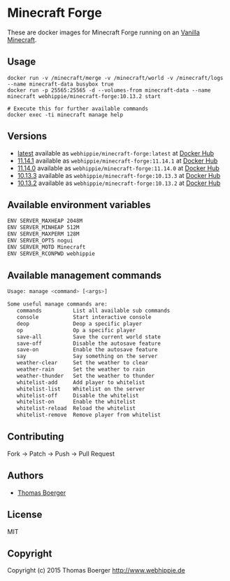 # Minecraft Forge

These are docker images for Minecraft Forge running on an
[Vanilla Minecraft](https://registry.hub.docker.com/u/webhippie/minecraft-vanilla/).


## Usage

```
docker run -v /minecraft/merge -v /minecraft/world -v /minecraft/logs --name minecraft-data busybox true
docker run -p 25565:25565 -d --volumes-from minecraft-data --name minecraft webhippie/minecraft-forge:10.13.2 start

# Execute this for further available commands
docker exec -ti minecraft manage help
```


## Versions

* [latest](https://github.com/dockhippie/minecraft-forge/tree/master)
  available as ```webhippie/minecraft-forge:latest``` at
  [Docker Hub](https://registry.hub.docker.com/u/webhippie/minecraft-forge/)
* [11.14.1](https://github.com/dockhippie/minecraft-forge/tree/11.14.1)
  available as ```webhippie/minecraft-forge:11.14.1``` at
  [Docker Hub](https://registry.hub.docker.com/u/webhippie/minecraft-forge/)
* [11.14.0](https://github.com/dockhippie/minecraft-forge/tree/11.14.0)
  available as ```webhippie/minecraft-forge:11.14.0``` at
  [Docker Hub](https://registry.hub.docker.com/u/webhippie/minecraft-forge/)
* [10.13.3](https://github.com/dockhippie/minecraft-forge/tree/10.13.3)
  available as ```webhippie/minecraft-forge:10.13.3``` at
  [Docker Hub](https://registry.hub.docker.com/u/webhippie/minecraft-forge/)
* [10.13.2](https://github.com/dockhippie/minecraft-forge/tree/10.13.2)
  available as ```webhippie/minecraft-forge:10.13.2``` at
  [Docker Hub](https://registry.hub.docker.com/u/webhippie/minecraft-forge/)


## Available environment variables

```bash
ENV SERVER_MAXHEAP 2048M
ENV SERVER_MINHEAP 512M
ENV SERVER_MAXPERM 128M
ENV SERVER_OPTS nogui
ENV SERVER_MOTD Minecraft
ENV SERVER_RCONPWD webhippie
```


## Available management commands

```bash
Usage: manage <command> [<args>]

Some useful manage commands are:
   commands          List all available sub commands
   console           Start interactive console
   deop              Deop a specific player
   op                Op a specific player
   save-all          Save the current world state
   save-off          Disable the autosave feature
   save-on           Enable the autosave feature
   say               Say something on the server
   weather-clear     Set the weather to clear
   weather-rain      Set the weather to rain
   weather-thunder   Set the weather to thunder
   whitelist-add     Add player to whitelist
   whitelist-list    Whitelist on the server
   whitelist-off     Disable the whitelist
   whitelist-on      Enable the whitelist
   whitelist-reload  Reload the whitelist
   whitelist-remove  Remove player from whitelist
```


## Contributing

Fork -> Patch -> Push -> Pull Request


## Authors

* [Thomas Boerger](https://github.com/tboerger)


## License

MIT


## Copyright

Copyright (c) 2015 Thomas Boerger <http://www.webhippie.de>
